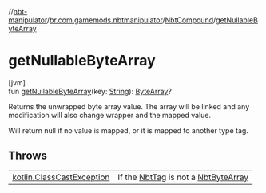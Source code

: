 //[nbt-manipulator](../../../index.md)/[br.com.gamemods.nbtmanipulator](../index.md)/[NbtCompound](index.md)/[getNullableByteArray](get-nullable-byte-array.md)

# getNullableByteArray

[jvm]\
fun [getNullableByteArray](get-nullable-byte-array.md)(key: [String](https://kotlinlang.org/api/latest/jvm/stdlib/kotlin/-string/index.html)): [ByteArray](https://kotlinlang.org/api/latest/jvm/stdlib/kotlin/-byte-array/index.html)?

Returns the unwrapped byte array value. The array will be linked and any modification will also change wrapper and the mapped value.

Will return null if no value is mapped, or it is mapped to another type tag.

## Throws

| | |
|---|---|
| [kotlin.ClassCastException](https://kotlinlang.org/api/latest/jvm/stdlib/kotlin/-class-cast-exception/index.html) | If the [NbtTag](../-nbt-tag/index.md) is not a [NbtByteArray](../-nbt-byte-array/index.md) |

